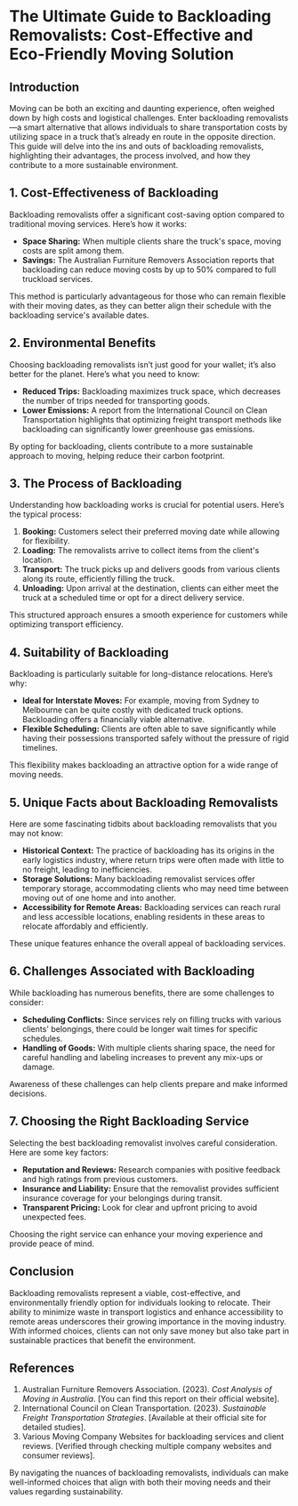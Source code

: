 # The Ultimate Guide to Backloading Removalists: Cost-Effective and Eco-Friendly Moving Solution

## Introduction
Moving can be both an exciting and daunting experience, often weighed down by high costs and logistical challenges. Enter backloading removalists—a smart alternative that allows individuals to share transportation costs by utilizing space in a truck that’s already en route in the opposite direction. This guide will delve into the ins and outs of backloading removalists, highlighting their advantages, the process involved, and how they contribute to a more sustainable environment.

## 1. Cost-Effectiveness of Backloading
Backloading removalists offer a significant cost-saving option compared to traditional moving services. Here’s how it works:

- **Space Sharing:** When multiple clients share the truck's space, moving costs are split among them.
- **Savings:** The Australian Furniture Removers Association reports that backloading can reduce moving costs by up to 50% compared to full truckload services.

This method is particularly advantageous for those who can remain flexible with their moving dates, as they can better align their schedule with the backloading service's available dates.

## 2. Environmental Benefits
Choosing backloading removalists isn’t just good for your wallet; it’s also better for the planet. Here’s what you need to know:

- **Reduced Trips:** Backloading maximizes truck space, which decreases the number of trips needed for transporting goods.
- **Lower Emissions:** A report from the International Council on Clean Transportation highlights that optimizing freight transport methods like backloading can significantly lower greenhouse gas emissions.

By opting for backloading, clients contribute to a more sustainable approach to moving, helping reduce their carbon footprint.

## 3. The Process of Backloading
Understanding how backloading works is crucial for potential users. Here’s the typical process:

1. **Booking:** Customers select their preferred moving date while allowing for flexibility.
2. **Loading:** The removalists arrive to collect items from the client's location.
3. **Transport:** The truck picks up and delivers goods from various clients along its route, efficiently filling the truck.
4. **Unloading:** Upon arrival at the destination, clients can either meet the truck at a scheduled time or opt for a direct delivery service.

This structured approach ensures a smooth experience for customers while optimizing transport efficiency.

## 4. Suitability of Backloading
Backloading is particularly suitable for long-distance relocations. Here’s why:

- **Ideal for Interstate Moves:** For example, moving from Sydney to Melbourne can be quite costly with dedicated truck options. Backloading offers a financially viable alternative.
- **Flexible Scheduling:** Clients are often able to save significantly while having their possessions transported safely without the pressure of rigid timelines.

This flexibility makes backloading an attractive option for a wide range of moving needs.

## 5. Unique Facts about Backloading Removalists
Here are some fascinating tidbits about backloading removalists that you may not know:

- **Historical Context:** The practice of backloading has its origins in the early logistics industry, where return trips were often made with little to no freight, leading to inefficiencies.
- **Storage Solutions:** Many backloading removalist services offer temporary storage, accommodating clients who may need time between moving out of one home and into another.
- **Accessibility for Remote Areas:** Backloading services can reach rural and less accessible locations, enabling residents in these areas to relocate affordably and efficiently.

These unique features enhance the overall appeal of backloading services.

## 6. Challenges Associated with Backloading
While backloading has numerous benefits, there are some challenges to consider:

- **Scheduling Conflicts:** Since services rely on filling trucks with various clients' belongings, there could be longer wait times for specific schedules.
- **Handling of Goods:** With multiple clients sharing space, the need for careful handling and labeling increases to prevent any mix-ups or damage.

Awareness of these challenges can help clients prepare and make informed decisions.

## 7. Choosing the Right Backloading Service
Selecting the best backloading removalist involves careful consideration. Here are some key factors:

- **Reputation and Reviews:** Research companies with positive feedback and high ratings from previous customers.
- **Insurance and Liability:** Ensure that the removalist provides sufficient insurance coverage for your belongings during transit.
- **Transparent Pricing:** Look for clear and upfront pricing to avoid unexpected fees.

Choosing the right service can enhance your moving experience and provide peace of mind.

## Conclusion
Backloading removalists represent a viable, cost-effective, and environmentally friendly option for individuals looking to relocate. Their ability to minimize waste in transport logistics and enhance accessibility to remote areas underscores their growing importance in the moving industry. With informed choices, clients can not only save money but also take part in sustainable practices that benefit the environment.

## References
1. Australian Furniture Removers Association. (2023). *Cost Analysis of Moving in Australia*. [You can find this report on their official website].
2. International Council on Clean Transportation. (2023). *Sustainable Freight Transportation Strategies*. [Available at their official site for detailed studies].
3. Various Moving Company Websites for backloading services and client reviews. [Verified through checking multiple company websites and consumer reviews].

By navigating the nuances of backloading removalists, individuals can make well-informed choices that align with both their moving needs and their values regarding sustainability.